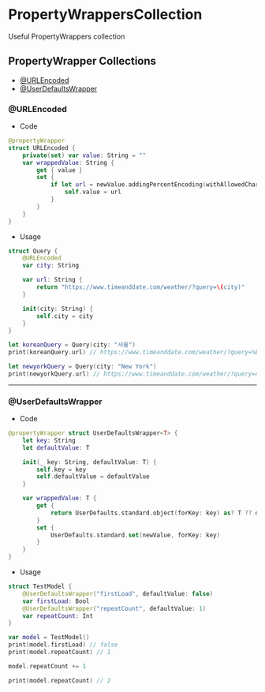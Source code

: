 # PropertyWrappersCollection

Useful PropertyWrappers collection

## PropertyWrapper Collections

- [@URLEncoded](#URLEncoded)
- [@UserDefaultsWrapper](#UserDefaultsWrapper)

### @URLEncoded

- Code

```swift
@propertyWrapper
struct URLEncoded {
    private(set) var value: String = ""
    var wrappedValue: String {
        get { value }
        set {
            if let url = newValue.addingPercentEncoding(withAllowedCharacters: .urlHostAllowed) {
                self.value = url
            }
        }
    }
}
```

- Usage

```swift
struct Query {
    @URLEncoded
    var city: String

    var url: String {
        return "https://www.timeanddate.com/weather/?query=\(city)"
    }

    init(city: String) {
        self.city = city
    }
}

let koreanQuery = Query(city: "서울")
print(koreanQuery.url) // https://www.timeanddate.com/weather/?query=%EC%84%9C%EC%9A%B8

let newyorkQuery = Query(city: "New York")
print(newyorkQuery.url) // https://www.timeanddate.com/weather/?query=new%20york
```

---

### @UserDefaultsWrapper

- Code

```swift
@propertyWrapper struct UserDefaultsWrapper<T> {
    let key: String
    let defaultValue: T

    init(_ key: String, defaultValue: T) {
        self.key = key
        self.defaultValue = defaultValue
    }

    var wrappedValue: T {
        get {
            return UserDefaults.standard.object(forKey: key) as? T ?? defaultValue
        }
        set {
            UserDefaults.standard.set(newValue, forKey: key)
        }
    }
}
```

- Usage

```swift
struct TestModel {
    @UserDefaultsWrapper("firstLoad", defaultValue: false)
    var firstLoad: Bool
    @UserDefaultsWrapper("repeatCount", defaultValue: 1)
    var repeatCount: Int
}

var model = TestModel()
print(model.firstLoad) // false
print(model.repeatCount) // 1

model.repeatCount += 1

print(model.repeatCount) // 2
```
